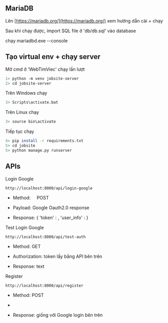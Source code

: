 ## MariaDB

Lên [https://mariadb.org/](https://mariadb.org/) xem hướng dẫn cài + chạy

Sau khi chạy được, import SQL file ở 'db/db.sql' vào database

chạy mariadbd.exe --console

## Tạo virtual env + chạy server

Mở cmd ở 'WebTimViec' chạy lần lượt

```bash
1> python -m venv jobsite-server
2> cd jobsite-server
```

Trên Windows chạy

```bash
3> Scripts\activate.bat
```

Trên Linux chạy 

```bash
3> source bin\activate
```

Tiếp tục chạy

```bash
4> pip install -r requirements.txt
5> cd jobsite
5> python manage.py runserver
```

## APIs

Login Google

```http
http://localhost:8000/api/login-google
```

- Method:             POST

- Payload:             Google Oauth2.0 response

- Response:          { 'token' : <token>, 'user_info' : <info> }

Test Login Google

```http
http://localhost:8000/api/test-auth
```

- Method:             GET

- Authorization:   token lấy bằng API bên trên

- Response:          text

Register

```http
http://localhost:8000/api/register
```

+ Method: POST

+ 

+ Response: giống với Google login bên trên
